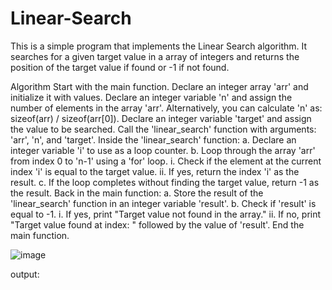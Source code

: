 # Linear-Search

This is a simple program that implements the Linear Search algorithm. It searches for a given target value in a array of integers and returns the position of the target value if found or -1 if not found.

Algorithm
Start with the main function.
Declare an integer array 'arr' and initialize it with values.
Declare an integer variable 'n' and assign the number of elements in the array 'arr'. Alternatively, you can calculate 'n' as: sizeof(arr) / sizeof(arr[0]).
Declare an integer variable 'target' and assign the value to be searched.
Call the 'linear_search' function with arguments: 'arr', 'n', and 'target'.
Inside the 'linear_search' function:
a. Declare an integer variable 'i' to use as a loop counter.
b. Loop through the array 'arr' from index 0 to 'n-1' using a 'for' loop.
i. Check if the element at the current index 'i' is equal to the target value.
ii. If yes, return the index 'i' as the result.
c. If the loop completes without finding the target value, return -1 as the result.
Back in the main function:
a. Store the result of the 'linear_search' function in an integer variable 'result'.
b. Check if 'result' is equal to -1.
i. If yes, print "Target value not found in the array."
ii. If no, print "Target value found at index: " followed by the value of 'result'.
End the main function.

![image](https://user-images.githubusercontent.com/125973911/234495712-b6cc865d-48e3-4fc0-a33c-5fad10050020.png)

output:



